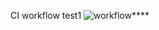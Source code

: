 CI workflow test1
![workflow](https://github.com/<UserName>/<RepositoryName>/actions/workflows/main.yml/badge.svg)****